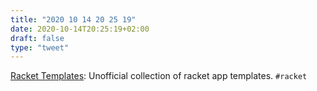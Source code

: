 ```yaml
---
title: "2020 10 14 20 25 19"
date: 2020-10-14T20:25:19+02:00
draft: false
type: "tweet"
---
```

[Racket Templates](https://github.com/racket-templates): Unofficial collection of racket app templates. `#racket`
